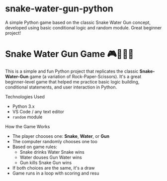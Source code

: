 # snake-water-gun-python
A simple Python game based on the classic Snake Water Gun concept, developed using basic conditional logic and random module. Great beginner project!
# Snake Water Gun Game 🎮🐍💧🔫

This is a simple and fun Python project that replicates the classic **Snake-Water-Gun** game (a variation of Rock-Paper-Scissors). It's a great beginner-level game that helped me practice basic logic building, conditional statements, and user interaction in Python.

 Technologies Used

- Python 3.x
- VS Code / any text editor
- `random` module

 How the Game Works

- The player chooses one: **Snake**, **Water**, or **Gun**
- The computer randomly chooses one too
- Based on game rules:
  - Snake drinks Water Snake wins
  - Water douses Gun  Water wins
  - Gun kills Snake  Gun wins
- If both choices are the same, it's a draw
- Game runs in a loop with scoring and resu
